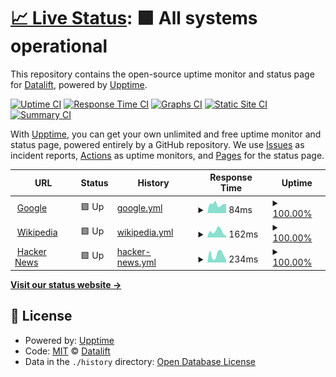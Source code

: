 # [📈 Live Status](https://status.datalift.io): <!--live status--> **🟩 All systems operational**

This repository contains the open-source uptime monitor and status page for [Datalift](https://datalift.io), powered by [Upptime](https://github.com/upptime/upptime).

[![Uptime CI](https://github.com/datalift-io/status/workflows/Uptime%20CI/badge.svg)](https://github.com/datalift-io/status/actions?query=workflow%3A%22Uptime+CI%22)
[![Response Time CI](https://github.com/datalift-io/status/workflows/Response%20Time%20CI/badge.svg)](https://github.com/datalift-io/status/actions?query=workflow%3A%22Response+Time+CI%22)
[![Graphs CI](https://github.com/datalift-io/status/workflows/Graphs%20CI/badge.svg)](https://github.com/datalift-io/status/actions?query=workflow%3A%22Graphs+CI%22)
[![Static Site CI](https://github.com/datalift-io/status/workflows/Static%20Site%20CI/badge.svg)](https://github.com/datalift-io/status/actions?query=workflow%3A%22Static+Site+CI%22)
[![Summary CI](https://github.com/datalift-io/status/workflows/Summary%20CI/badge.svg)](https://github.com/datalift-io/status/actions?query=workflow%3A%22Summary+CI%22)

With [Upptime](https://upptime.js.org), you can get your own unlimited and free uptime monitor and status page, powered entirely by a GitHub repository. We use [Issues](https://github.com/datalift-io/status/issues) as incident reports, [Actions](https://github.com/datalift-io/status/actions) as uptime monitors, and [Pages](https://status.datalift.io) for the status page.

<!--start: status pages-->
<!-- This summary is generated by Upptime (https://github.com/upptime/upptime) -->
<!-- Do not edit this manually, your changes will be overwritten -->
<!-- prettier-ignore -->
| URL | Status | History | Response Time | Uptime |
| --- | ------ | ------- | ------------- | ------ |
| <img alt="" src="https://favicons.githubusercontent.com/www.google.com" height="13"> [Google](https://www.google.com) | 🟩 Up | [google.yml](https://github.com/datalift-io/status/commits/HEAD/history/google.yml) | <details><summary><img alt="Response time graph" src="./graphs/google/response-time-week.png" height="20"> 84ms</summary><br><a href="https://status.datalift.io/history/google"><img alt="Response time 82" src="https://img.shields.io/endpoint?url=https%3A%2F%2Fraw.githubusercontent.com%2Fdatalift-io%2Fstatus%2FHEAD%2Fapi%2Fgoogle%2Fresponse-time.json"></a><br><a href="https://status.datalift.io/history/google"><img alt="24-hour response time 86" src="https://img.shields.io/endpoint?url=https%3A%2F%2Fraw.githubusercontent.com%2Fdatalift-io%2Fstatus%2FHEAD%2Fapi%2Fgoogle%2Fresponse-time-day.json"></a><br><a href="https://status.datalift.io/history/google"><img alt="7-day response time 84" src="https://img.shields.io/endpoint?url=https%3A%2F%2Fraw.githubusercontent.com%2Fdatalift-io%2Fstatus%2FHEAD%2Fapi%2Fgoogle%2Fresponse-time-week.json"></a><br><a href="https://status.datalift.io/history/google"><img alt="30-day response time 84" src="https://img.shields.io/endpoint?url=https%3A%2F%2Fraw.githubusercontent.com%2Fdatalift-io%2Fstatus%2FHEAD%2Fapi%2Fgoogle%2Fresponse-time-month.json"></a><br><a href="https://status.datalift.io/history/google"><img alt="1-year response time 82" src="https://img.shields.io/endpoint?url=https%3A%2F%2Fraw.githubusercontent.com%2Fdatalift-io%2Fstatus%2FHEAD%2Fapi%2Fgoogle%2Fresponse-time-year.json"></a></details> | <details><summary><a href="https://status.datalift.io/history/google">100.00%</a></summary><a href="https://status.datalift.io/history/google"><img alt="All-time uptime 100.00%" src="https://img.shields.io/endpoint?url=https%3A%2F%2Fraw.githubusercontent.com%2Fdatalift-io%2Fstatus%2FHEAD%2Fapi%2Fgoogle%2Fuptime.json"></a><br><a href="https://status.datalift.io/history/google"><img alt="24-hour uptime 100.00%" src="https://img.shields.io/endpoint?url=https%3A%2F%2Fraw.githubusercontent.com%2Fdatalift-io%2Fstatus%2FHEAD%2Fapi%2Fgoogle%2Fuptime-day.json"></a><br><a href="https://status.datalift.io/history/google"><img alt="7-day uptime 100.00%" src="https://img.shields.io/endpoint?url=https%3A%2F%2Fraw.githubusercontent.com%2Fdatalift-io%2Fstatus%2FHEAD%2Fapi%2Fgoogle%2Fuptime-week.json"></a><br><a href="https://status.datalift.io/history/google"><img alt="30-day uptime 100.00%" src="https://img.shields.io/endpoint?url=https%3A%2F%2Fraw.githubusercontent.com%2Fdatalift-io%2Fstatus%2FHEAD%2Fapi%2Fgoogle%2Fuptime-month.json"></a><br><a href="https://status.datalift.io/history/google"><img alt="1-year uptime 100.00%" src="https://img.shields.io/endpoint?url=https%3A%2F%2Fraw.githubusercontent.com%2Fdatalift-io%2Fstatus%2FHEAD%2Fapi%2Fgoogle%2Fuptime-year.json"></a></details>
| <img alt="" src="https://favicons.githubusercontent.com/en.wikipedia.org" height="13"> [Wikipedia](https://en.wikipedia.org) | 🟩 Up | [wikipedia.yml](https://github.com/datalift-io/status/commits/HEAD/history/wikipedia.yml) | <details><summary><img alt="Response time graph" src="./graphs/wikipedia/response-time-week.png" height="20"> 162ms</summary><br><a href="https://status.datalift.io/history/wikipedia"><img alt="Response time 239" src="https://img.shields.io/endpoint?url=https%3A%2F%2Fraw.githubusercontent.com%2Fdatalift-io%2Fstatus%2FHEAD%2Fapi%2Fwikipedia%2Fresponse-time.json"></a><br><a href="https://status.datalift.io/history/wikipedia"><img alt="24-hour response time 36" src="https://img.shields.io/endpoint?url=https%3A%2F%2Fraw.githubusercontent.com%2Fdatalift-io%2Fstatus%2FHEAD%2Fapi%2Fwikipedia%2Fresponse-time-day.json"></a><br><a href="https://status.datalift.io/history/wikipedia"><img alt="7-day response time 162" src="https://img.shields.io/endpoint?url=https%3A%2F%2Fraw.githubusercontent.com%2Fdatalift-io%2Fstatus%2FHEAD%2Fapi%2Fwikipedia%2Fresponse-time-week.json"></a><br><a href="https://status.datalift.io/history/wikipedia"><img alt="30-day response time 197" src="https://img.shields.io/endpoint?url=https%3A%2F%2Fraw.githubusercontent.com%2Fdatalift-io%2Fstatus%2FHEAD%2Fapi%2Fwikipedia%2Fresponse-time-month.json"></a><br><a href="https://status.datalift.io/history/wikipedia"><img alt="1-year response time 239" src="https://img.shields.io/endpoint?url=https%3A%2F%2Fraw.githubusercontent.com%2Fdatalift-io%2Fstatus%2FHEAD%2Fapi%2Fwikipedia%2Fresponse-time-year.json"></a></details> | <details><summary><a href="https://status.datalift.io/history/wikipedia">100.00%</a></summary><a href="https://status.datalift.io/history/wikipedia"><img alt="All-time uptime 100.00%" src="https://img.shields.io/endpoint?url=https%3A%2F%2Fraw.githubusercontent.com%2Fdatalift-io%2Fstatus%2FHEAD%2Fapi%2Fwikipedia%2Fuptime.json"></a><br><a href="https://status.datalift.io/history/wikipedia"><img alt="24-hour uptime 100.00%" src="https://img.shields.io/endpoint?url=https%3A%2F%2Fraw.githubusercontent.com%2Fdatalift-io%2Fstatus%2FHEAD%2Fapi%2Fwikipedia%2Fuptime-day.json"></a><br><a href="https://status.datalift.io/history/wikipedia"><img alt="7-day uptime 100.00%" src="https://img.shields.io/endpoint?url=https%3A%2F%2Fraw.githubusercontent.com%2Fdatalift-io%2Fstatus%2FHEAD%2Fapi%2Fwikipedia%2Fuptime-week.json"></a><br><a href="https://status.datalift.io/history/wikipedia"><img alt="30-day uptime 100.00%" src="https://img.shields.io/endpoint?url=https%3A%2F%2Fraw.githubusercontent.com%2Fdatalift-io%2Fstatus%2FHEAD%2Fapi%2Fwikipedia%2Fuptime-month.json"></a><br><a href="https://status.datalift.io/history/wikipedia"><img alt="1-year uptime 100.00%" src="https://img.shields.io/endpoint?url=https%3A%2F%2Fraw.githubusercontent.com%2Fdatalift-io%2Fstatus%2FHEAD%2Fapi%2Fwikipedia%2Fuptime-year.json"></a></details>
| <img alt="" src="https://favicons.githubusercontent.com/news.ycombinator.com" height="13"> [Hacker News](https://news.ycombinator.com) | 🟩 Up | [hacker-news.yml](https://github.com/datalift-io/status/commits/HEAD/history/hacker-news.yml) | <details><summary><img alt="Response time graph" src="./graphs/hacker-news/response-time-week.png" height="20"> 234ms</summary><br><a href="https://status.datalift.io/history/hacker-news"><img alt="Response time 370" src="https://img.shields.io/endpoint?url=https%3A%2F%2Fraw.githubusercontent.com%2Fdatalift-io%2Fstatus%2FHEAD%2Fapi%2Fhacker-news%2Fresponse-time.json"></a><br><a href="https://status.datalift.io/history/hacker-news"><img alt="24-hour response time 79" src="https://img.shields.io/endpoint?url=https%3A%2F%2Fraw.githubusercontent.com%2Fdatalift-io%2Fstatus%2FHEAD%2Fapi%2Fhacker-news%2Fresponse-time-day.json"></a><br><a href="https://status.datalift.io/history/hacker-news"><img alt="7-day response time 234" src="https://img.shields.io/endpoint?url=https%3A%2F%2Fraw.githubusercontent.com%2Fdatalift-io%2Fstatus%2FHEAD%2Fapi%2Fhacker-news%2Fresponse-time-week.json"></a><br><a href="https://status.datalift.io/history/hacker-news"><img alt="30-day response time 320" src="https://img.shields.io/endpoint?url=https%3A%2F%2Fraw.githubusercontent.com%2Fdatalift-io%2Fstatus%2FHEAD%2Fapi%2Fhacker-news%2Fresponse-time-month.json"></a><br><a href="https://status.datalift.io/history/hacker-news"><img alt="1-year response time 370" src="https://img.shields.io/endpoint?url=https%3A%2F%2Fraw.githubusercontent.com%2Fdatalift-io%2Fstatus%2FHEAD%2Fapi%2Fhacker-news%2Fresponse-time-year.json"></a></details> | <details><summary><a href="https://status.datalift.io/history/hacker-news">100.00%</a></summary><a href="https://status.datalift.io/history/hacker-news"><img alt="All-time uptime 99.99%" src="https://img.shields.io/endpoint?url=https%3A%2F%2Fraw.githubusercontent.com%2Fdatalift-io%2Fstatus%2FHEAD%2Fapi%2Fhacker-news%2Fuptime.json"></a><br><a href="https://status.datalift.io/history/hacker-news"><img alt="24-hour uptime 100.00%" src="https://img.shields.io/endpoint?url=https%3A%2F%2Fraw.githubusercontent.com%2Fdatalift-io%2Fstatus%2FHEAD%2Fapi%2Fhacker-news%2Fuptime-day.json"></a><br><a href="https://status.datalift.io/history/hacker-news"><img alt="7-day uptime 100.00%" src="https://img.shields.io/endpoint?url=https%3A%2F%2Fraw.githubusercontent.com%2Fdatalift-io%2Fstatus%2FHEAD%2Fapi%2Fhacker-news%2Fuptime-week.json"></a><br><a href="https://status.datalift.io/history/hacker-news"><img alt="30-day uptime 100.00%" src="https://img.shields.io/endpoint?url=https%3A%2F%2Fraw.githubusercontent.com%2Fdatalift-io%2Fstatus%2FHEAD%2Fapi%2Fhacker-news%2Fuptime-month.json"></a><br><a href="https://status.datalift.io/history/hacker-news"><img alt="1-year uptime 99.99%" src="https://img.shields.io/endpoint?url=https%3A%2F%2Fraw.githubusercontent.com%2Fdatalift-io%2Fstatus%2FHEAD%2Fapi%2Fhacker-news%2Fuptime-year.json"></a></details>

<!--end: status pages-->

[**Visit our status website →**](https://status.datalift.io)

## 📄 License

- Powered by: [Upptime](https://github.com/upptime/upptime)
- Code: [MIT](./LICENSE) © [Datalift](https://datalift.io)
- Data in the `./history` directory: [Open Database License](https://opendatacommons.org/licenses/odbl/1-0/)
